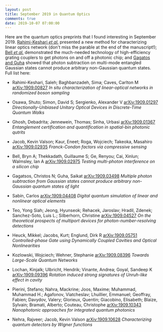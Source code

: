 ```yaml
---
layout: post
title: September 2019 in Quantum Optics
comments: true
date: 2019-10-07 07:00:00
---
```


Here are the quantum optics preprints that I found interesting in September 2019. 
[Rahimi-Keshari _et al._](http://arxiv.org/abs/1909.00827) presented a new method for characterizing linear optics network (don't miss the parable at the end of the manuscript!); [Bell _et al._](https://arxiv.org/abs/1909.02975) demonstrated the much-needed technology of high-efficiency grating couplers to get photons on and off a photonic chip; and [Gagatos and Guha](https://arxiv.org/abs/1909.03498) showed that photon subtraction on multi-mode entangled Gaussian states cannot produce arbitrary non-Gaussian quantum states. Full list here:

<!--more-->

- Rahimi-Keshari, Saleh; Baghbanzadeh, Sima; Caves, Carlton M
[arXiv:1909.00827](http://arxiv.org/abs/1909.00827)
_In situ characterization of linear-optical networks in randomized boson sampling_

- Osawa, Shuto; Simon, David S; Sergienko, Alexander V
[arXiv:1909.01297](http://arxiv.org/abs/1909.01297)
_Directionally-Unbiased Unitary Optical Devices in Discrete-Time Quantum Walks_

- Ghosh, Debadrita; Jennewein, Thomas; Sinha, Urbasi
[arXiv:1909.01367](http://arxiv.org/abs/1909.01367)
_Entanglement certification and quantification in spatial-bin photonic qutrits_

- Jacob, Kevin Valson; Kaur, Eneet; Roga, Wojciech; Takeoka, Masahiro
[arXiv:1909.02935](http://arxiv.org/abs/1909.02935)
_Franck-Condon factors via compressive sensing_

- Bell, Bryn A; Thekkadath, Guillaume S; Ge, Renyou; Cai, Xinlun; Walmsley, Ian A
[arXiv:1909.02975](http://arxiv.org/abs/1909.02975)
_Testing multi-photon interference on a silicon chip_

- Gagatsos, Christos N; Guha, Saikat
[arXiv:1909.03498](http://arxiv.org/abs/1909.03498)
_Multiple photon subtraction from Gaussian states cannot produce arbitrary non-Gaussian quantum states of light_

- Sabín, Carlos
[arXiv:1909.04408](http://arxiv.org/abs/1909.04408)
_Digital quantum simulation of linear and nonlinear optical elements_

- Teo, Yong Siah; Jeong, Hyunseok; Rehacek, Jaroslav; Hradil, Zdenek; Sanchez-Soto, Luis L.; Silberhorn, Christine
[arXiv:1909.04527](http://arxiv.org/abs/1909.04527)
_On the theoretical prospects of multiport devices for photon-number-resolving detections_

- Heuck, Mikkel; Jacobs, Kurt; Englund, Dirk R
[arXiv:1909.05751](http://arxiv.org/abs/1909.05751)
_Controlled-phase Gate using Dynamically Coupled Cavities and Optical Nonlinearities_

- Kozlowski, Wojciech; Wehner, Stephanie
[arXiv:1909.08396](http://arxiv.org/abs/1909.08396)
_Towards Large-Scale Quantum Networks_

- Lochan, Kinjalk; Ulbricht, Hendrik; Vinante, Andrea; Goyal, Sandeep K
[arXiv:1909.09396](http://arxiv.org/abs/1909.09396)
_Rotation induced strong signatures of Unruh-like effect in cavity_

- Pierini, Stefano; Nahra, Mackrine; Joos, Maxime; Muhammad, Muhammad H.; Agafonov, Viatcheslav; Lhuillier, Emmanuel; Geoffray, Fabien; Davydov, Valery; Glorieux, Quentin; Giacobino, Elisabeth; Blaize, Sylvain; Bramati, Alberto; Couteau, Christophe
[arXiv:1909.10343](http://arxiv.org/abs/1909.10343)
_Nanophotonic approaches for integrated quantum photonics_

- Nehra, Rajveer; Jacob, Kevin Valson
[arXiv:1909.10628](http://arxiv.org/abs/1909.10628)
_Characterizing quantum detectors by Wigner functions_
